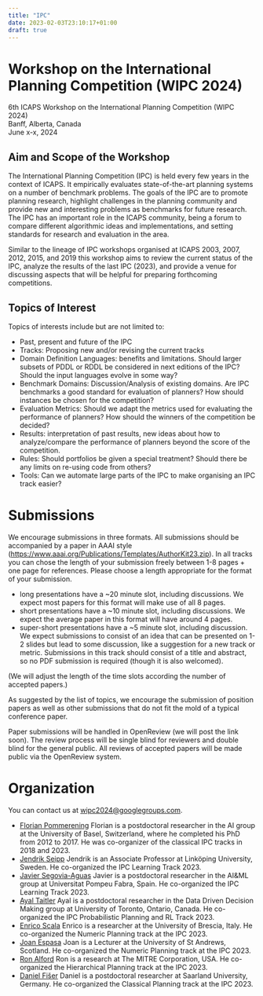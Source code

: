 ```yaml
---
title: "IPC"
date: 2023-02-03T23:10:17+01:00
draft: true
---
```


# Workshop on the International Planning Competition (WIPC 2024)

6th ICAPS Workshop on the International Planning Competition (WIPC 2024) \
Banff, Alberta, Canada \
June x-x, 2024


## Aim and Scope of the Workshop

The International Planning Competition (IPC) is held every few years in the
context of ICAPS. It empirically evaluates state-of-the-art planning systems on
a number of benchmark problems. The goals of the IPC are to promote planning
research, highlight challenges in the planning community and provide new and
interesting problems as benchmarks for future research. The IPC has an important
role in the ICAPS community, being a forum to compare different algorithmic
ideas and implementations, and setting standards for research and evaluation in
the area.

Similar to the lineage of IPC workshops organised at ICAPS 2003, 2007, 2012,
2015, and 2019 this workshop aims to review the current status of the IPC,
analyze the results of the last IPC (2023), and provide a venue for discussing
aspects that will be helpful for preparing forthcoming competitions.


## Topics of Interest

Topics of interests include but are not limited to:

- Past, present and future of the IPC
- Tracks: Proposing new and/or revising the current tracks
- Domain Definition Languages: benefits and limitations. Should
  larger subsets of PDDL or RDDL be considered in next editions of the
  IPC? Should the input languages evolve in some way?
- Benchmark Domains: Discussion/Analysis of existing domains. Are IPC benchmarks a
  good standard for evaluation of planners?  How should instances be chosen for the
  competition?
- Evaluation Metrics: Should we adapt the metrics used for evaluating the performance
  of planners? How should the winners of the competition be decided?
- Results: interpretation of past results, new ideas about how to analyze/compare the
  performance of planners beyond the score of the competition.
- Rules: Should portfolios be given a special treatment? Should there be any limits on
  re-using code from others?
- Tools: Can we automate large parts of the IPC to make organising an IPC track easier?


# Submissions

We encourage submissions in three formats. All submissions should be accompanied by a paper in AAAI style (https://www.aaai.org/Publications/Templates/AuthorKit23.zip). In all tracks you can chose the length of your submission freely between 1-8 pages + one page for references. Please choose a length appropriate for the format of your submission.
- long presentations have a ~20 minute slot, including discussions. We expect most papers for this format will make use of all 8 pages.
- short presentations have a ~10 minute slot, including discussions. We expect the average paper in this format will have around 4 pages.
- super-short presentations have a ~5 minute slot, including discussion.  We expect submissions to consist of an idea that can be presented on 1-2 slides but lead to some discussion, like a suggestion for a new track or metric. Submissions in this track should consist of a title and abstract, so no PDF submission is required (though it is also welcomed).

(We will adjust the length of the time slots according the number of accepted papers.)

As suggested by the list of topics, we encourage the submission of position papers as well as other submissions that do not fit the mold of a typical conference paper.

Paper submissions will be handled in OpenReview (we will post the link soon). The review process will be single blind for reviewers and double blind for the general public. All reviews of accepted papers will be made public via the OpenReview system.


# Organization
You can contact us at wipc2024@googlegroups.com.

- [Florian Pommerening](https://ai.cs.unibas.ch/people/pommeren/)
  Florian is a postdoctoral researcher in the AI group at the University of Basel, Switzerland, where he completed his PhD from 2012 to 2017. He was co-organizer of the classical IPC tracks in 2018 and 2023.
- [Jendrik Seipp](https://jendrikseipp.com)
  Jendrik is an Associate Professor at Linköping University, Sweden. He co-organized the IPC Learning Track 2023.
- [Javier Segovia-Aguas](https://jsego.github.io/)
  Javier is a postdoctoral researcher in the AI\&ML group at Universitat Pompeu Fabra, Spain. He co-organized the IPC Learning Track 2023.
- [Ayal Taitler](https://sites.google.com/view/ataitler/home)
  Ayal is a postdoctoral researcher in the Data Driven Decision Making group at University of Toronto, Ontario, Canada. He co-organized the IPC Probabilistic Planning and RL Track 2023.
- [Enrico Scala](https://www.hstairs.com)
Enrico is a researcher at the University of Brescia, Italy. He co-organized the Numeric Planning track at the IPC 2023.
 - [Joan Espasa](https://joanespasa.github.io/)
Joan is a Lecturer at the University of St Andrews, Scotland. He co-organized the Numeric Planning track at the IPC 2023.
- [Ron Alford](https://volus.net/)
Ron is a research at The MITRE Corporation, USA. He co-organized the Hierarchical Planning track at the IPC 2023.
- [Daniel Fišer](https://danfis.cz)
Daniel is a postdoctoral researcher at Saarland University, Germany. He co-organized the Classical Planning track at the IPC 2023.
